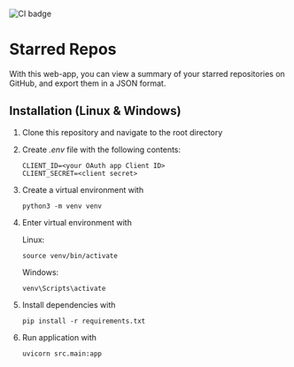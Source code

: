 ![CI badge](https://github.com/mizhonka/starred-repos/actions/workflows/main.yml/badge.svg)

# Starred Repos

With this web-app, you can view a summary of your starred repositories on GitHub, and export them in a JSON format.

## Installation (Linux & Windows)

1. Clone this repository and navigate to the root directory
2. Create _.env_ file with the following contents:
   ```
   CLIENT_ID=<your OAuth app Client ID>
   CLIENT_SECRET=<client secret>
   ```
3. Create a virtual environment with
   ```
   python3 -m venv venv 
   ```
4. Enter virtual environment with
   
   Linux:
   ```
   source venv/bin/activate
   ```
   Windows:
   ```
   venv\Scripts\activate
   ```
5. Install dependencies with
   ```
   pip install -r requirements.txt 
   ```
6. Run application with
   ```
   uvicorn src.main:app
   ```
